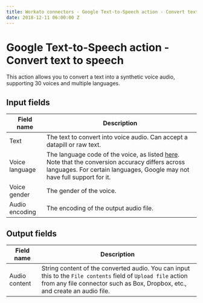 ```yaml
---
title: Workato connectors - Google Text-to-Speech action - Convert text to speech
date: 2018-12-11 06:00:00 Z
---
```


# Google Text-to-Speech action - Convert text to speech
This action allows you to convert a text into a synthetic voice audio, supporting 30 voices and multiple languages.

## Input fields

| Field name | Description |
|---|---|
| Text | The text to convert into voice audio. Can accept a datapill or raw text. |
| Voice language | The language code of the voice, as listed [here](https://cloud.google.com/speech-to-text/docs/languages). Note that the conversion accuracy differs across languages. For certain languages, Google may not have full support for it. |
| Voice gender | The gender of the voice. |
| Audio encoding | The encoding of the output audio file. |

## Output fields

| Field name | Description |
|---|---|
| Audio content | String content of the converted audio. You can input this to the `File contents` field of `Upload file` action from any file connector such as Box, Dropbox, etc., and create an audio file. |
